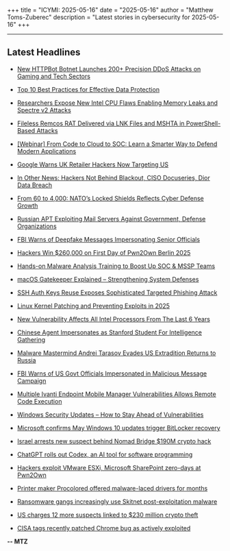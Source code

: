 +++
title = "ICYMI: 2025-05-16"
date = "2025-05-16"
author = "Matthew Toms-Zuberec"
description = "Latest stories in cybersecurity for 2025-05-16"
+++

---------------------------------------------------------------------------
## Latest Headlines
- [New HTTPBot Botnet Launches 200+ Precision DDoS Attacks on Gaming and Tech Sectors](https://thehackernews.com/2025/05/new-httpbot-botnet-launches-200.html)

- [Top 10 Best Practices for Effective Data Protection](https://thehackernews.com/2025/05/top-10-best-practices-for-effective.html)

- [Researchers Expose New Intel CPU Flaws Enabling Memory Leaks and Spectre v2 Attacks](https://thehackernews.com/2025/05/researchers-expose-new-intel-cpu-flaws.html)

- [Fileless Remcos RAT Delivered via LNK Files and MSHTA in PowerShell-Based Attacks](https://thehackernews.com/2025/05/fileless-remcos-rat-delivered-via-lnk.html)

- [[Webinar] From Code to Cloud to SOC: Learn a Smarter Way to Defend Modern Applications](https://thehackernews.com/2025/05/from-code-to-cloud-to-soc-learn-smarter.html)

- [Google Warns UK Retailer Hackers Now Targeting US](https://www.securityweek.com/google-warns-uk-retailer-hackers-now-targeting-us/)

- [In Other News: Hackers Not Behind Blackout, CISO Docuseries, Dior Data Breach](https://www.securityweek.com/in-other-news-hackers-not-behind-blackout-ciso-docuseries-dior-data-breach/)

- [From 60 to 4,000: NATO’s Locked Shields Reflects Cyber Defense Growth](https://www.securityweek.com/from-60-to-4000-natos-locked-shields-reflects-cyber-defense-growth/)

- [Russian APT Exploiting Mail Servers Against Government, Defense Organizations](https://www.securityweek.com/russian-apt-exploiting-mail-servers-against-government-defense-organizations/)

- [FBI Warns of Deepfake Messages Impersonating Senior Officials](https://www.securityweek.com/fbi-warns-of-deepfake-messages-impersonating-senior-officials/)

- [Hackers Win $260,000 on First Day of Pwn2Own Berlin 2025](https://www.securityweek.com/hackers-win-260000-on-first-day-of-pwn2own-berlin-2025/)

- [Hands-on Malware Analysis Training to Boost Up SOC & MSSP Teams](https://cybersecuritynews.com/malware-analysis-training/)

- [macOS Gatekeeper Explained – Strengthening System Defenses](https://cybersecuritynews.com/macos-gatekeeper/)

- [SSH Auth Keys Reuse Exposes Sophisticated Targeted Phishing Attack](https://cybersecuritynews.com/ssh-auth-keys-reuse-exposes-phishing-attack/)

- [Linux Kernel Patching and Preventing Exploits in 2025](https://cybersecuritynews.com/linux-kernel-patching/)

- [New Vulnerability Affects All Intel Processors From The Last 6 Years](https://cybersecuritynews.com/new-vulnerability-affects-all-intel-processors/)

- [Chinese Agent Impersonates as Stanford Student For Intelligence Gathering](https://cybersecuritynews.com/chinese-agent-impersonates-as-stanford-student/)

- [Malware Mastermind Andrei Tarasov Evades US Extradition Returns to Russia](https://cybersecuritynews.com/andrei-tarasov-evades-us-extradition/)

- [FBI Warns of US Govt Officials Impersonated in Malicious Message Campaign](https://cybersecuritynews.com/fbi-us-govt-officials-impersonated/)

- [Multiple Ivanti Endpoint Mobile Manager Vulnerabilities Allows Remote Code Execution](https://cybersecuritynews.com/ivanti-endpoint-mobile-manager-vulnerabilities/)

- [Windows Security Updates – How to Stay Ahead of Vulnerabilities](https://cybersecuritynews.com/windows-security-updates/)

- [Microsoft confirms May Windows 10 updates trigger BitLocker recovery](https://www.bleepingcomputer.com/news/microsoft/microsoft-confirms-may-windows-10-updates-trigger-bitlocker-recovery/)

- [Israel arrests new suspect behind Nomad Bridge $190M crypto hack](https://www.bleepingcomputer.com/news/legal/israel-arrests-new-suspect-behind-nomad-bridge-190m-crypto-hack/)

- [ChatGPT rolls out Codex, an AI tool for software programming](https://www.bleepingcomputer.com/news/artificial-intelligence/chatgpt-rolls-out-codex-an-ai-tool-for-software-programming/)

- [Hackers exploit VMware ESXi, Microsoft SharePoint zero-days at Pwn2Own](https://www.bleepingcomputer.com/news/security/hackers-exploit-vmware-esxi-microsoft-sharepoint-zero-days-at-pwn2own/)

- [Printer maker Procolored offered malware-laced drivers for months](https://www.bleepingcomputer.com/news/security/printer-maker-procolored-offered-malware-laced-drivers-for-months/)

- [Ransomware gangs increasingly use Skitnet post-exploitation malware](https://www.bleepingcomputer.com/news/security/ransomware-gangs-increasingly-use-skitnet-post-exploitation-malware/)

- [US charges 12 more suspects linked to $230 million crypto theft](https://www.bleepingcomputer.com/news/security/us-charges-12-more-suspects-linked-to-230-million-crypto-theft/)

- [CISA tags recently patched Chrome bug as actively exploited](https://www.bleepingcomputer.com/news/security/cisa-tags-recently-patched-chrome-bug-as-actively-exploited-zero-day/)

**-- MTZ**